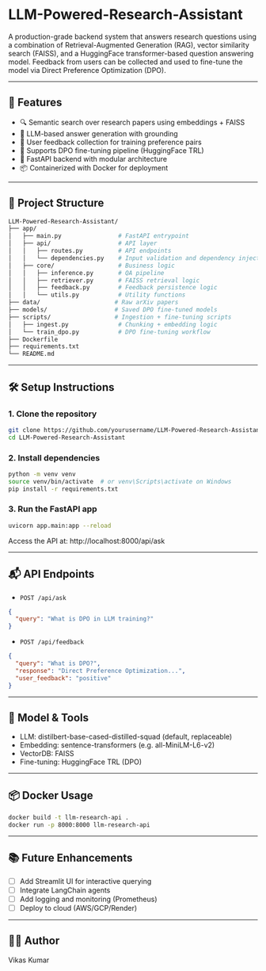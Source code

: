 # LLM-Powered-Research-Assistant

A production-grade backend system that answers research questions using a combination of Retrieval-Augmented Generation (RAG), vector similarity search (FAISS), and a HuggingFace transformer-based question answering model. Feedback from users can be collected and used to fine-tune the model via Direct Preference Optimization (DPO).

---

## 🚀 Features
- 🔍 Semantic search over research papers using embeddings + FAISS
- 🤖 LLM-based answer generation with grounding
- 📝 User feedback collection for training preference pairs
- 🧪 Supports DPO fine-tuning pipeline (HuggingFace TRL)
- 🧰 FastAPI backend with modular architecture
- 📦 Containerized with Docker for deployment

---

## 📁 Project Structure
```bash
LLM-Powered-Research-Assistant/
├── app/
│   ├── main.py                # FastAPI entrypoint
│   ├── api/                   # API layer
│   │   ├── routes.py          # API endpoints
│   │   └── dependencies.py    # Input validation and dependency injection
│   ├── core/                  # Business logic
│   │   ├── inference.py       # QA pipeline
│   │   ├── retriever.py       # FAISS retrieval logic
│   │   ├── feedback.py        # Feedback persistence logic
│   │   └── utils.py           # Utility functions
├── data/                     # Raw arXiv papers
├── models/                   # Saved DPO fine-tuned models
├── scripts/                  # Ingestion + fine-tuning scripts
│   ├── ingest.py              # Chunking + embedding logic
│   └── train_dpo.py           # DPO fine-tuning workflow
├── Dockerfile
├── requirements.txt
└── README.md
```

---

## 🛠️ Setup Instructions

### 1. Clone the repository
```bash
git clone https://github.com/yourusername/LLM-Powered-Research-Assistant.git
cd LLM-Powered-Research-Assistant
```

### 2. Install dependencies
```bash
python -m venv venv
source venv/bin/activate  # or venv\Scripts\activate on Windows
pip install -r requirements.txt
```

### 3. Run the FastAPI app
```bash
uvicorn app.main:app --reload
```

Access the API at: http://localhost:8000/api/ask

---

## 📬 API Endpoints

- `POST /api/ask`
```json
{
  "query": "What is DPO in LLM training?"
}
```
- `POST /api/feedback`
```json
{
  "query": "What is DPO?",
  "response": "Direct Preference Optimization...",
  "user_feedback": "positive"
}
```

---

## 🧠 Model & Tools
- LLM: distilbert-base-cased-distilled-squad (default, replaceable)
- Embedding: sentence-transformers (e.g. all-MiniLM-L6-v2)
- VectorDB: FAISS
- Fine-tuning: HuggingFace TRL (DPO)

---

## 📦 Docker Usage
```bash
docker build -t llm-research-api .
docker run -p 8000:8000 llm-research-api
```

---

## 📚 Future Enhancements
- [ ] Add Streamlit UI for interactive querying
- [ ] Integrate LangChain agents
- [ ] Add logging and monitoring (Prometheus)
- [ ] Deploy to cloud (AWS/GCP/Render)

---

## 👨‍🔬 Author
Vikas Kumar